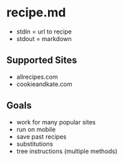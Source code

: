 # recipe.md

- stdin = url to recipe
- stdout = markdown

## Supported Sites

- allrecipes.com
- cookieandkate.com

## Goals

- work for many popular sites
- run on mobile
- save past recipes
- substitutions
- tree instructions (multiple methods)
